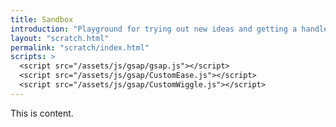 ```yaml
---
title: Sandbox
introduction: "Playground for trying out new ideas and getting a handle on new techniques"
layout: "scratch.html"
permalink: "scratch/index.html"
scripts: >
  <script src="/assets/js/gsap/gsap.js"></script>
  <script src="/assets/js/gsap/CustomEase.js"></script>
  <script src="/assets/js/gsap/CustomWiggle.js"></script>
---
```


<!-- @format -->

This is content.
